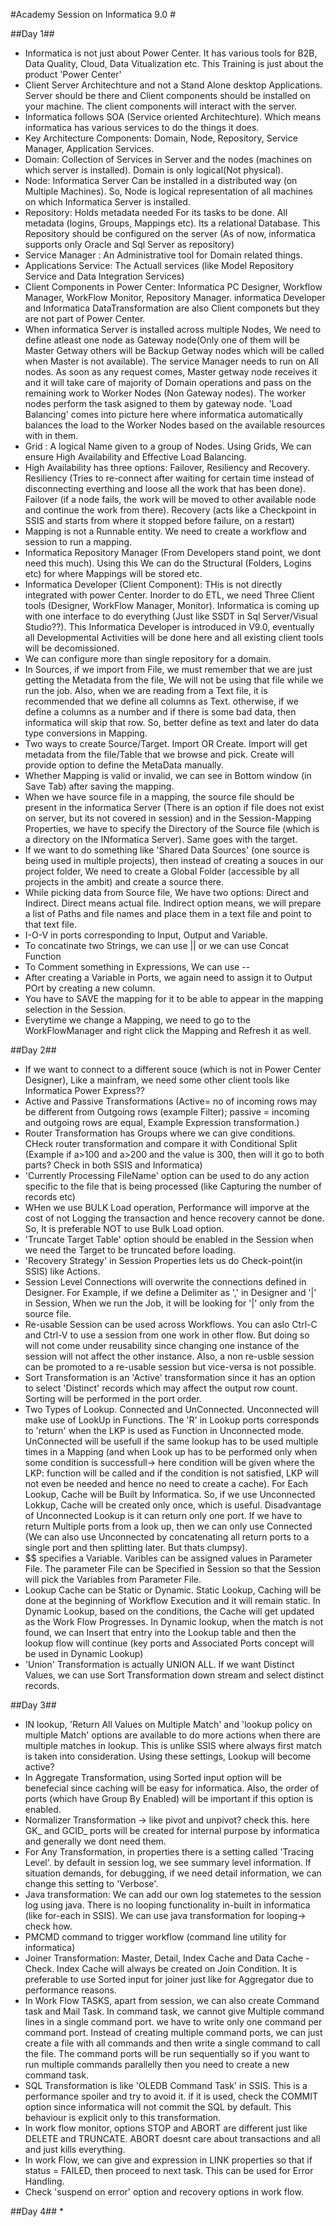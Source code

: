 #Academy Session on Informatica 9.0 #

##Day 1##
* Informatica is not just about Power Center. It has various tools for B2B, Data Quality, Cloud, Data Vitualization etc. This Training is just about the product 'Power Center'
* Client Server Architechture and not a Stand Alone desktop Applications. Server should be there and Client components should be installed on your machine. The client components will interact with the server.
* Informatica follows SOA (Service oriented Architechture). Which means informatica has various services to do the things it does. 
* Key Architecture Components: Domain, Node, Repository, Service Manager, Application Services.
* Domain: Collection of Services in Server and the nodes (machines on which server is installed). Domain is only logical(Not physical).
* Node: Informatica Server Can be installed in a distributed way (on Multiple Machines). So, Node is logical representation of all machines on which Informatica Server is installed. 
* Repository: Holds metadata needed For its tasks to be done. All metadata (logins, Groups, Mappings etc). Its a relational Database. This Repository should be configured on the server (As of now, informatica supports only Oracle and Sql Server as repository)
* Service Manager : An Administrative tool for Domain related things. 
* Applications Service: The Actuall services (like Model Repository Service and Data Integration Services)
* Client Components in Power Center: Informatica PC Designer, Workflow Manager, WorkFlow Monitor, Repository Manager. informatica Developer and Informatica DataTransformation are also Client componets but they are not part of Power Center.
* When informatica Server is installed across multiple Nodes, We need to define atleast one node as Gateway node(Only one of them will be Master Getway others will be Backup Getway nodes which will be called when Master is not available). The service Manager needs to run on All nodes. As soon as any request comes, Master getway node receives it and it will take care of majority of Domain operations and pass on the remaining work to Worker Nodes (Non Gateway nodes). The worker nodes perform the task asigned to them by gateway node. 'Load Balancing' comes into picture here where informatica automatically balances the load to the Worker Nodes based on the available resources with in them.  
* Grid : A logical Name given to a group of Nodes. Using Grids, We can ensure High Availability and Effective Load Balancing.
* High Availability has three options: Failover, Resiliency and Recovery. Resiliency (Tries to re-connect after waiting for certain time instead of disconnecting everthing and loose all the work that has been done). Failover (if a node fails, the work will be moved to other available node and continue the work from there). Recovery (acts like a Checkpoint in SSIS and starts from where it stopped before failure, on a restart)
* Mapping is not a Runnable entity. We need to create a workflow and session to run a mapping. 
* Informatica Repository Manager (From Developers stand point, we dont need this much). Using this We can do the Structural (Folders, Logins etc) for where Mappings will be stored etc. 
* Informatica Developer (Client Component): THis is not directly integrated with power Center. Inorder to do ETL, we need Three Client tools (Designer, WorkFlow Manager, Monitor). Informatica is coming up with one interface to do everything (Just like SSDT in Sql Server/Visual Studio??). This Informatica Developer is introduced in V9.0, eventually all Developmental Activities will be done here and all existing client tools will be decomissioned.
* We can configure more than single repository for a domain.
* In Sources, if we import from File, we must remember that we are just getting the Metadata from the file, We will not be using that file while we run the job. Also, when we are reading from a Text file, it is recommended that we define all columns as Text. otherwise, if we define a columns as a number and if there is some bad data, then informatica will skip that row. So, better define as text and later do data type conversions in Mapping.
* Two ways to create Source/Target. Import OR Create. Import will get metadata from the file/Table that we browse and pick. Create will provide option to define the MetaData manually. 
* Whether Mapping is valid or invalid, we can see in Bottom window (in Save Tab) after saving the mapping. 
* When we have source file in a mapping, the source file should be present in the informatica Server (There is an option if file does not exist on server, but its not covered in session) and in the Session-Mapping Properties, we have to specify the Directory of the Source file (which is a directory on the INformatica Server). Same goes with the target. 
* If we want to do something like 'Shared Data Sources' (one source is being used in multiple projects), then instead of creating a souces in our project folder, We need to create a Global Folder (accessible by all projects in the ambit) and create a source there. 
* While picking data from Source file, We have two options: Direct and Indirect. Direct means actual file. Indirect option means, we will prepare a list of Paths and file names and place them in a text file and point to that text file. 
* I-O-V in ports corresponding to Input, Output and Variable.
* To concatinate two Strings, we can use || or we can use Concat Function
* To Comment something in Expressions, We can use --
* After creating a Variable in Ports, we again need to assign it to Output POrt by creating a new column.
* You have to SAVE the mapping for it to be able to appear in the mapping selection in the Session. 
* Everytime we change a Mapping, we need to go to the WorkFlowManager and right click the Mapping and Refresh it as well. 
 
##Day 2##
* If we want to connect to a different souce (which is not in Power Center Designer), Like a mainfram, we need some other client tools like Informatica Power Express??
* Active and Passive Transformations (Active= no of incoming rows may be different from Outgoing rows (example Filter); passive = incoming and outgoing rows are equal, Example Expression transformation.)
* Router Transformation has Groups where we can give conditions. CHeck router transformation and compare it with Conditional Split (Example if a>100 and a>200 and the value is 300, then will it go to both parts? Check in both SSIS and Informatica)
* 'Currently Processing FileName' option can be used to do any action specific to the file that is being processed (like Capturing the number of records etc)
* WHen we use BULK Load operation, Performance will imporve at the cost of not Logging the transaction and hence recovery cannot be done. So, It is preferable NOT to use Bulk Load option.
* 'Truncate Target Table' option should be enabled in the Session when we need the Target to be truncated before loading.
* 'Recovery Strategy' in Session Properties lets us do Check-point(in SSIS) like Actions.
* Session Level Connections will overwrite the connections defined in Designer. For Example, if we define a Delimiter as ',' in Designer and '|' in Session, When we run the Job, it will be looking for '|' only from the source file.
* Re-usable Session can be used across Workflows. You can aslo Ctrl-C and Ctrl-V to use a session from one work in other flow. But doing so will not come under reusability since changing one instance of the session will not affect the other instance. Also, a non re-usble session can be promoted to a re-usable session but vice-versa is not possible.
* Sort Transformation is an 'Active' transformation since it has an option to select 'Distinct' records which may affect the output row count. Sorting will be performed in the port order.
* Two Types of Lookup. Connected and UnConnected. Unconnected will make use of LookUp in Functions. The 'R' in Lookup ports corresponds to 'return' when the LKP is used as Function in Unconnected mode. UnConnected will be usefull if the same lookup has to be used multiple times in a Mapping (and when Look up has to be performed only when some condition is successfull-> here condition will be given where the LKP: function will be called and if the condition is not satisfied, LKP will not even be needed and hence no need to create a cache). For Each Lookup, Cache will be Built by Informatica. So, if we use Unconnected Lokkup, Cache will be created only once, which is useful. Disadvantage of Unconnected Lookup is it can return only one port. If we have to return Multiple ports from a look up, then we can only use Connected (We can also use Unconnected by concatenating all return ports to a single port and then splitting later. But thats clumpsy). 
* $$ specifies a Variable. Varibles can be assigned values in Parameter File. The parameter File can be Specified in Session so that the Session will pick the Variables from Parameter File.
* Lookup Cache can be Static or Dynamic. Static Lookup, Caching will be done at the beginning of Workflow Execution and it will remain static. In Dynamic Lookup, based on the conditions, the Cache will get updated as the Work Flow Progresses. In Dynamic lookup, when the match is not found, we can Insert that entry into the Lookup table and then the lookup flow will continue (key ports and Associated Ports concept will be used in Dynamic Lookup)
* 'Union' Transformation is actually UNION ALL. If we want Distinct Values, we can use Sort Transformation down stream and select distinct records. 

##Day 3##
* IN lookup, 'Return All Values on Multiple Match' and 'lookup policy on multiple Match' options are available to do more actions when there are multiple matches in lookup. This is unlike SSIS where always first match is taken into consideration. Using these settings, Lookup will become active?
* In Aggregate Transformation, using Sorted input option will be benefecial since caching will be easy for informatica. Also, the order of ports (which have Group By Enabled) will be important if this option is enabled.
* Normalizer Transformation -> like pivot and unpivot? check this. here GK_ and GCID_ ports will be created for internal purpose by informatica and generally we dont need them. 
* For Any Transformation, in properties there is a setting called 'Tracing Level'. by default in session log, we see summary level information. If situation demands, for debugging, if we need detail information, we can change this setting to 'Verbose'.
* Java transformation: We can add our own log statemetes to the session log using java. There is no looping functionality in-built in informatica (like for-each in SSIS). We can use java transformation for looping-> check how.
* PMCMD command to trigger workflow (command line utility for informatica)
* Joiner Transformation: Master, Detail, Index Cache and Data Cache - Check. Index Cache will always be created on Join Condition. It is preferable to use Sorted input for joiner just like for Aggregator due to performance reasons.
* In Work Flow TASKS, apart from session, we can also create Command task and Mail Task. In command task, we cannot give Multiple command lines in a single command port. we have to write only one command per command port. Instead of creating multiple command ports, we can just create a file with all commands and then write a single command to call the file. The command ports will be run sequentially so if you want to run multiple commands parallelly then you need to create a new command task.
* SQL Transformation is like 'OLEDB Command Task' in SSIS. This is a performance spoiler and try to avoid it. if it is used, check the COMMIT option since informatica will not commit the SQL by default. This behaviour is explicit only to this transformation.
* In work flow monitor, options STOP and ABORT are different just like DELETE and TRUNCATE. ABORT doesnt care about transactions and all and just kills everything. 
* In work Flow, we can give and expression in LINK properties so that if status = FAILED, then proceed to next task. This can be used for Error Handling. 
* Check 'suspend on error' option and recovery options in work flow. 

##Day 4##
* 
